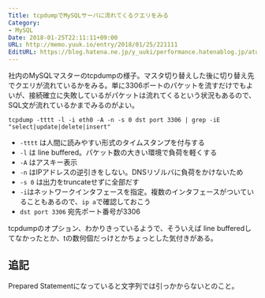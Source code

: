 ```yaml
---
Title: tcpdumpでMySQLサーバに流れてくるクエリをみる
Category:
- MySQL
Date: 2018-01-25T22:11:11+09:00
URL: http://memo.yuuk.io/entry/2018/01/25/221111
EditURL: https://blog.hatena.ne.jp/y_uuki/performance.hatenablog.jp/atom/entry/8599973812340863986
---
```


社内のMySQLマスターのtcpdumpの様子。マスタ切り替えした後に切り替え先でクエリが流れているかをみる。単に3306ポートのパケットを流すだけでもよいが、接続確立に失敗しているがパケットは流れてくるという状況もあるので、SQL文が流れているかまでみるのがよい。

```
tcpdump -tttt -l -i eth0 -A -n -s 0 dst port 3306 | grep -iE "select|update|delete|insert"
```

- `-tttt` は人間に読みやすい形式のタイムスタンプを付与する
- `-l` は line buffered。パケット数の大きい環境で負荷を軽くする
- `-A` はアスキー表示
- `-n` はIPアドレスの逆引きをしない。DNSリゾルバに負荷をかけないため
- `-s 0` は出力をtruncateせずに全部だす
- `-i`はネットワークインタフェースを指定。複数のインタフェースがついていることもあるので、`ip a`で確認しておこう
- `dst port 3306` 宛先ポート番号が3306

tcpdumpのオプション、わかりきっているようで、そういえば line bufferedしてなかったとか、tの数何個だっけとかちょっとした気付きがある。

## 追記

Prepared Statementになっていると文字列では引っかからないとのこと。
